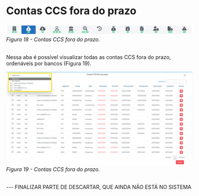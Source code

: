 # Contas CCS fora do prazo

![Página2](img/ContasCCSForaDoPrazo.png)<br>
*Figura 18 - Contas CCS fora do prazo.* <br><br>

Nessa aba é possível visualizar todas as contas CCS fora do prazo, ordenáveis por bancos (Figura 19).

![Página2](img/ContasCCSfora.png)<br>
*Figura 19 - Contas CCS fora do prazo.* <br><br>

--- FINALIZAR PARTE DE DESCARTAR, QUE AINDA NÃO ESTÁ NO SISTEMA 